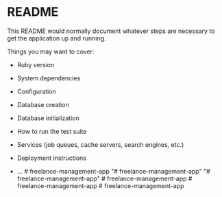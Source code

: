 # README

This README would normally document whatever steps are necessary to get the
application up and running.

Things you may want to cover:

* Ruby version

* System dependencies

* Configuration

* Database creation

* Database initialization

* How to run the test suite

* Services (job queues, cache servers, search engines, etc.)

* Deployment instructions

* ...
#   f r e e l a n c e - m a n a g e m e n t - a p p  
 "# freelance-management-app" 
"# freelance-management-app" 
#   f r e e l a n c e - m a n a g e m e n t - a p p  
 #   f r e e l a n c e - m a n a g e m e n t - a p p  
 #   f r e e l a n c e - m a n a g e m e n t - a p p  
 